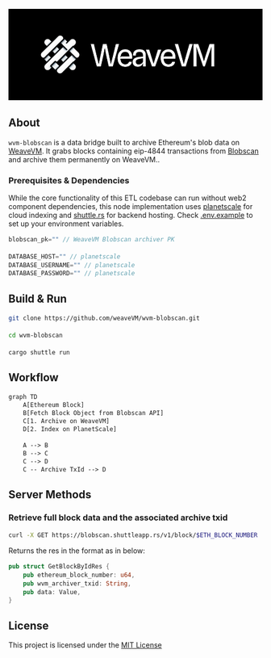 <p align="center">
  <a href="https://wvm.dev">
    <img src="https://raw.githubusercontent.com/weaveVM/.github/main/profile/bg.png">
  </a>
</p>

## About
`wvm-blobscan` is a data bridge built to archive Ethereum's blob data on [WeaveVM](https://wvm.dev). It grabs blocks containing eip-4844 transactions from [Blobscan](https://blobscan.com) and archive them permanently on WeaveVM..

### Prerequisites & Dependencies

While the core functionality of this ETL codebase can run without web2 component dependencies, this node implementation uses [planetscale](https://planetscale.com) for cloud indexing and [shuttle.rs](https://shuttle.rs) for backend hosting. Check [.env.example](./env.example) to set up your environment variables.

```js
blobscan_pk="" // WeaveVM Blobscan archiver PK

DATABASE_HOST="" // planetscale
DATABASE_USERNAME="" // planetscale
DATABASE_PASSWORD="" // planetscale
```

## Build & Run

```bash
git clone https://github.com/weaveVM/wvm-blobscan.git

cd wvm-blobscan

cargo shuttle run
```
## Workflow

```mermaid
graph TD
    A[Ethereum Block]
    B[Fetch Block Object from Blobscan API]
    C[1. Archive on WeaveVM]
    D[2. Index on PlanetScale]

    A --> B
    B --> C
    C --> D
    C -- Archive TxId --> D
```
## Server Methods

### Retrieve full block data and the associated archive txid

```bash
curl -X GET https://blobscan.shuttleapp.rs/v1/block/$ETH_BLOCK_NUMBER
```

Returns the res in the format as in below:

```rs
pub struct GetBlockByIdRes {
    pub ethereum_block_number: u64,
    pub wvm_archiver_txid: String,
    pub data: Value,
}
```

## License
This project is licensed under the [MIT License](./LICENSE)
